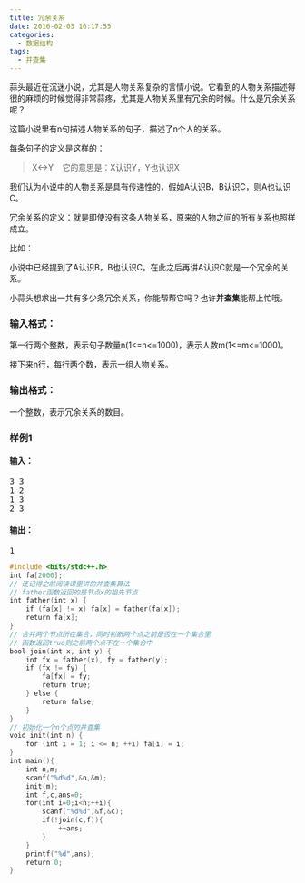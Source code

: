 ```yaml
---
title: 冗余关系
date: 2016-02-05 16:17:55
categories:
  - 数据结构
tags:
  - 并查集
---
```


蒜头最近在沉迷小说，尤其是人物关系复杂的言情小说。它看到的人物关系描述得很的麻烦的时候觉得非常蒜疼，尤其是人物关系里有冗余的时候。什么是冗余关系呢？

这篇小说里有n句描述人物关系的句子，描述了n个人的关系。

每条句子的定义是这样的：

> X<->Y    它的意思是：X认识Y，Y也认识X

我们认为小说中的人物关系是具有传递性的，假如A认识B，B认识C，则A也认识C。

冗余关系的定义：就是即使没有这条人物关系，原来的人物之间的所有关系也照样成立。

比如：

小说中已经提到了A认识B，B也认识C。在此之后再讲A认识C就是一个冗余的关系。

小蒜头想求出一共有多少条冗余关系，你能帮帮它吗？也许**并查集**能帮上忙哦。

<!-- more -->
### 输入格式：

第一行两个整数，表示句子数量n(1<=n<=1000)，表示人数m(1<=m<=1000)。

接下来n行，每行两个数，表示一组人物关系。

### 输出格式：

一个整数，表示冗余关系的数目。

### 样例1

#### 输入：

<pre>3 3
1 2
1 3
2 3</pre>

#### 输出：

<pre>1</pre>

``` cpp
#include <bits/stdc++.h>
int fa[2000];
// 还记得之前阅读课里讲的并查集算法
// father函数返回的是节点x的祖先节点
int father(int x) {
    if (fa[x] != x) fa[x] = father(fa[x]);
    return fa[x];
}
// 合并两个节点所在集合，同时判断两个点之前是否在一个集合里
// 函数返回true则之前两个点不在一个集合中
bool join(int x, int y) {
    int fx = father(x), fy = father(y);
    if (fx != fy) {
        fa[fx] = fy;
        return true;
    } else {
        return false;
    }
}
// 初始化一个n个点的并查集
void init(int n) {
    for (int i = 1; i <= n; ++i) fa[i] = i;
}
int main(){
    int n,m;
    scanf("%d%d",&n,&m);
    init(m);
    int f,c,ans=0;
    for(int i=0;i<n;++i){
        scanf("%d%d",&f,&c);
        if(!join(c,f)){
            ++ans;
        }       
    }
    printf("%d",ans);
    return 0;
}
```